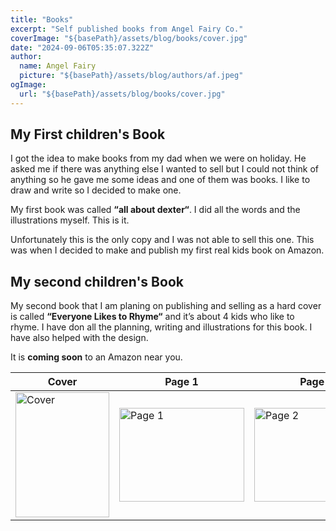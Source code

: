 ```yaml
---
title: "Books"
excerpt: "Self published books from Angel Fairy Co."
coverImage: "${basePath}/assets/blog/books/cover.jpg"
date: "2024-09-06T05:35:07.322Z"
author:
  name: Angel Fairy
  picture: "${basePath}/assets/blog/authors/af.jpeg"
ogImage:
  url: "${basePath}/assets/blog/books/cover.jpg"
---
```



## My First children's Book  

I got the idea to make books from my dad when we were on holiday. He asked me if there was anything else I wanted to sell but I could not think of anything so he gave me some ideas and one of them was books. I like to draw and write so I decided to make one. 

My first book was called **“all about dexter“**. I did all the words and the illustrations myself. This is it. 


Unfortunately this is the only copy and I was not able to sell this one. This was when I decided to make and publish my first real kids book on Amazon.  

## My second children's Book  

My second book that I am planing on publishing and selling as a hard cover is called **“Everyone Likes to Rhyme“** and it’s about 4 kids who like to rhyme. I have don all the planning, writing and illustrations for this book. I have also helped with the design.

It is **coming soon** to an Amazon near you.   

<table class="table-auto">
  <thead>
    <tr>
      <th>Cover</th>
      <th>Page 1</th>
      <th>Page 2</th>
      <th>Page </th>
    </tr>
  </thead>
  <tbody>
    <tr>
      <td><img src="${basePath}/assets/blog/books/AllAboutDexter-cover.jpg" width="150" height="200" alt="Cover"/></td>
      <td><img src="${basePath}/assets/blog/books/AllAboutDexter-page1.jpg" width="200" height="150" alt="Page 1"/></td>
      <td><img src="${basePath}/assets/blog/books/AllAboutDexter-page2.jpg" width="200" height="150" alt="Page 2"/></td>
      <td><img src="${basePath}/assets/blog/books/AllAboutDexter-page3.jpg" width="150" height="200" alt="Page 3"/></td>
    </tr>
  </tbody>
</table>
